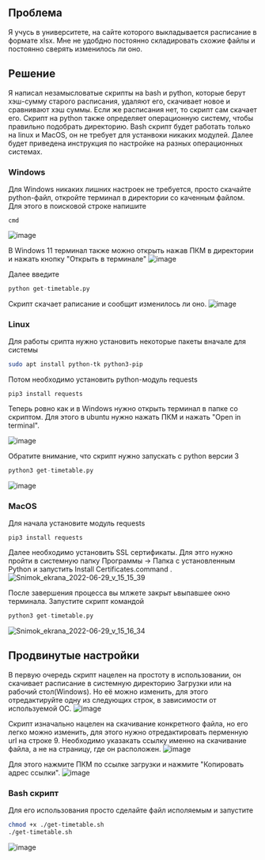 ## Проблема
Я учусь в университете, на сайте которого выкладывается расписание в формате xlsx. Мне не удобдно постоянно складировать схожие файлы и постоянно сверять изменилось ли оно.
## Решение
Я написал незамысловатые скрипты на bash и python, которые берут хэш-сумму старого расписания, удаляют его, скачивает новое и сравнивают хэш суммы. Если же расписания нет, то скрипт сам скачает его. Скрипт на python также определяет операционную систему, чтобы правильно подобрать директорию. Bash скрипт будет работать только на linux и MacOS, он не требует для устанвоки никаких модулей. Далее будет приведена инструкция по настройке на разных операционных системах. 
### Windows 
Для Windows никаких лишних настроек не требуется, просто скачайте python-файл, откройте терминал в директории со каченным файлом. Для этого в поисковой строке напишите 
```
cmd
```
![image](https://user-images.githubusercontent.com/77790965/176429849-1b4b0bdc-8218-4f39-8b8b-b48699ea3d76.png)

В Windows 11 терминал также можно открыть нажав ПКМ в директории и нажать кнопку "Открыть в терминале"
![image](https://user-images.githubusercontent.com/77790965/176430193-e52a849f-4a4e-45ae-9728-466a82349d6b.png)

Далее введите 
```python
python get-timetable.py
```
Скрипт скачает раписание и сообщит изменилось ли оно.
![image](https://user-images.githubusercontent.com/77790965/176430969-2ef38e47-f6a9-4a73-836f-394d2f279ae3.png)

### Linux 
Для работы срипта нужно установить некоторые пакеты вначале для системы
```bash
sudo apt install python-tk python3-pip
```
Потом необходимо установить python-модуль requests 
```
pip3 install requests
```
Теперь ровно как и в Windows нужно открыть терминал в папке со скриптом. Для этого в ubuntu нужно нажать ПКМ и нажать "Open in terminal".

![image](https://user-images.githubusercontent.com/77790965/176432071-fdbec518-77fe-4159-9d06-e5aaa8998923.png)

Обратите внимание, что скрипт нужно запускать с python версии 3
```python
python3 get-timetable.py
```
![image](https://user-images.githubusercontent.com/77790965/176432358-cc8e024e-c022-424f-90cc-2e03edc70e3c.png)

### MacOS

Для начала установите модуль requests 
```
pip3 install requests
```
Далее необходимо установить SSL сертификаты. Для этго нужно пройти в системную папку Программы -> Папка с установленным Python и запустить Install Certificates.command .
![Snimok_ekrana_2022-06-29_v_15_15_39](https://user-images.githubusercontent.com/77790965/176434299-815d14e4-dd34-4cd9-ac3c-ba140cb310ef.png)

После завершения процесса вы млжете закрыт ьвыпавшее окно терминала.
Запустите скрипт командой 
```python
python3 get-timetable.py
```
![Snimok_ekrana_2022-06-29_v_15_16_34](https://user-images.githubusercontent.com/77790965/176434495-ece4b633-eef7-4bb6-a802-55d87088c45f.png)

## Продвинутые настройки
В первую очередь скрипт нацелен на простоту в использовании, он скачивает расписание в системную директорию Загрузки или на рабочий стол(Windows). Но её можно изменить, для этого отредактируйте одну из следующих строк, в зависимости от используемой ОС.
![image](https://user-images.githubusercontent.com/77790965/176435206-f15cf18f-7679-4ec4-9cc6-0843c9ac2090.png)

Скрипт изначально нацелен на скачивание конкретного файла, но его легко можно изменить, для этого нужно отредактировать перменную url на строке 9. Необходимо указакать ссылку именно на скачивание файла, а не на страницу, где он расположен.
![image](https://user-images.githubusercontent.com/77790965/176435522-e3e61197-d76f-434d-b5f9-9b254b82854c.png)

Для этого нажмите ПКМ по ссылке загрузки и нажмите "Копировать адрес ссылки".
![image](https://user-images.githubusercontent.com/77790965/176435993-4308d9a7-9003-4904-92de-a0ab99a23597.png)

### Bash скрипт
Для его использования просто сделайте файл исполяемым и запустите
```bash
chmod +x ./get-timetable.sh
./get-timetable.sh
```
![image](https://user-images.githubusercontent.com/77790965/176559959-b2b88853-a803-4a5b-a6be-2abd22b60cdd.png)
